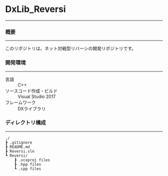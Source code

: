 # DxLib_Reversi
***
### 概要
*****
このリポジトリは、ネット対戦型リバーシの開発リポジトリです。   

### 開発環境
*****
<dl>
    <dt>言語</dt>
    <dd>C++</dd>    
    <dt>ソースコード作成・ビルド</dt>
    <dd>Visual Studio 2017</dd>    
    <dt>フレームワーク</dt>
    <dd>DXライブラリ</dd>    
</dl>    

### ディレクトリ構成
*****
    ./
    ┣ .gitignore
    ┣ README.md
    ┣ Reversi.sln
    ┗ Reversi/
        ┣ .vcxproj files
        ┣ .hpp files
        ┗ .cpp files
